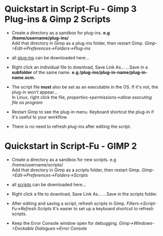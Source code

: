 # Quickstart in Script-Fu - Gimp 3 Plug-ins & Gimp 2 Scripts

* Create a directory as a sandbox for plug-ins. **e.g /home/username/plug-ins/**        
  Add that directory in Gimp as a plug-ins folder, then restart Gimp.
  *Gimp->Edit->Preferences->Folders->Plug-ins*

* all [ plug-ins](https://github.com/script-fu/script-fu.github.io/blob/main/plug-ins) can be downloaded here...
  
* Right click an individual file to download, Save Link As... ...Save in a **subfolder** of the same name. **e.g /plug-ins/plug-in-name/plug-in-name.scm.**

* The script file **must** also be set as an executable in the OS. If it's not, the plug-in won't appear...  
  In Linux, right click the file, *properties->permissions->allow executing file as program*

* Restart Gimp to see the plug-in menu. Keyboard shortcut the plug-in if it's useful to your workflow.
  
* There is no need to refresh plug-ins after editing the script.  

# Quickstart in Script-Fu - GIMP 2

* Create a directory as a sandbox for new scripts. e.g /home/username/scripts/        
  Add that directory in Gimp as a scripts folder, then restart Gimp.
  *Gimp->Edit->Preferences->Folders->Scripts*     

* all [scripts](https://github.com/script-fu/script-fu.github.io/blob/main/scripts) can be downloaded here...

* Right click a file to download, Save Link As... ...Save in the scripts folder.
  
* After editing and saving a script, refresh scripts in Gimp.
  *Filters->Script-Fu->Refresh Scripts*
  It's easier to set up a keyboard shortcut to refresh scripts.

* Keep the Error Console window open for debugging.
  *Gimp->Windows->Dockable Dialogues->Error Console*  

